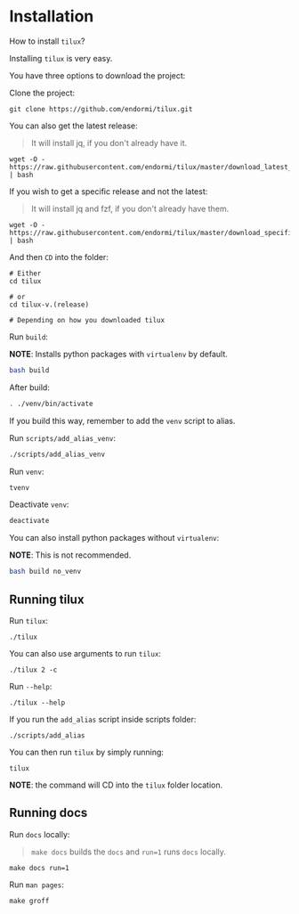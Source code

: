 # Installation

How to install `tilux`?

Installing `tilux` is very easy.

You have three options to download the project:

Clone the project:

```
git clone https://github.com/endormi/tilux.git
```

You can also get the latest release:

> It will install jq, if you don't already have it.

```
wget -O - https://raw.githubusercontent.com/endormi/tilux/master/download_latest_release | bash
```

If you wish to get a specific release and not the latest:

> It will install jq and fzf, if you don't already have them.

```
wget -O - https://raw.githubusercontent.com/endormi/tilux/master/download_specific_release | bash
```

And then `CD` into the folder:

```
# Either
cd tilux

# or
cd tilux-v.(release)

# Depending on how you downloaded tilux
```

Run `build`:

**NOTE**: Installs python packages with `virtualenv` by default.

```bash
bash build
```

After build:

```bash
. ./venv/bin/activate
```

If you build this way, remember to add the `venv` script to alias.

Run `scripts/add_alias_venv`:

```bash
./scripts/add_alias_venv
```

Run `venv`:

```bash
tvenv
```

Deactivate `venv`:

```bash
deactivate
```

You can also install python packages without `virtualenv`:

**NOTE**: This is not recommended.

```bash
bash build no_venv
```

## Running tilux

Run `tilux`:

```
./tilux
```

You can also use arguments to run `tilux`:

```
./tilux 2 -c
```

Run `--help`:

```
./tilux --help
```

If you run the `add_alias` script inside scripts folder:

```
./scripts/add_alias
```

You can then run `tilux` by simply running:

```
tilux
```

**NOTE**: the command will CD into the `tilux` folder location.

## Running docs

Run `docs` locally:

> `make docs` builds the `docs` and `run=1` runs `docs` locally.

```
make docs run=1
```

Run `man pages`:

```
make groff
```
